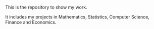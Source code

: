 This is the repository to show my work.

It includes my projects in Mathematics, Statistics, Computer Science, Finance and Economics.

